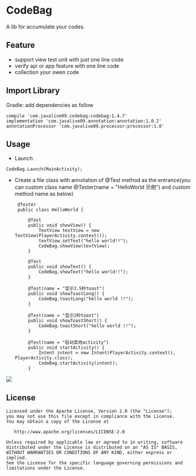 CodeBag
======

A lib for accumulate your codes.


Feature
--------
- support view test unit with just one line code
- verify api or app feature with one line code
- collection your owen code



Import Library
--------

Gradle:
add dependencies as follow
```
compile 'com.javalive09.codebag:codebag:1.4.7'
implementation 'com.javalive09.annotation:annotation:1.0.2'
annotationProcessor 'com.javalive09.processor:processor:1.0'
```

Usage
---------------------
-  Launch
```
CodeBag.Launch(MainActivity);
```
-  Create a file class with annotation of @Test method as the entrance(you can custom class name  @Tester(name = 
"HelloWorld 示例") and custom method name as below)
        
        @Tester
        public class HelloWorld {
        
            @Test
            public void showView() {
                TextView textView = new TextView(PlayerActivity.context());
                textView.setText("hello world!!");
                CodeBag.showView(textView);
            }
        
            @Test
            public void showText() {
                CodeBag.showText("hello world!!");
            }
        
            @Test(name = "显示3.5秒toast")
            public void showToastLong() {
                CodeBag.toastLong("hello world !!");
            }
        
            @Test(name = "显示2秒toast")
            public void showToastShort() {
                CodeBag.toastShort("hello world !!");
            }
        
            @Test(name = "启动其他activity")
            public void startActivity() {
                Intent intent = new Intent(PlayerActivity.context(), PlayerActivity.class);
                CodeBag.startActivity(intent);
            }

![](http://peter-1254131086.costj.myqcloud.com/codebag.png)

License
-------

    Licensed under the Apache License, Version 2.0 (the "License");
    you may not use this file except in compliance with the License.
    You may obtain a copy of the License at

       http://www.apache.org/licenses/LICENSE-2.0

    Unless required by applicable law or agreed to in writing, software
    distributed under the License is distributed on an "AS IS" BASIS,
    WITHOUT WARRANTIES OR CONDITIONS OF ANY KIND, either express or implied.
    See the License for the specific language governing permissions and
    limitations under the License.
    
